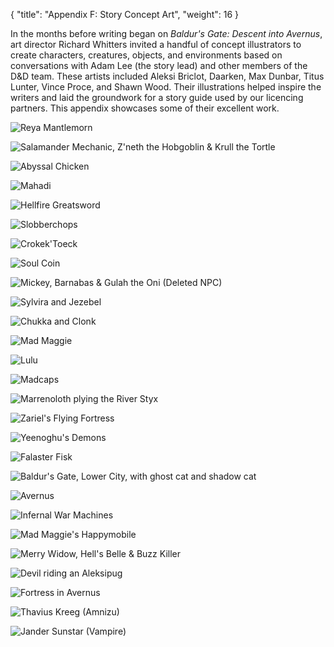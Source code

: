 {
  "title": "Appendix F: Story Concept Art",
  "weight": 16
}

In the months before writing began on _Baldur's Gate: Descent into Avernus_, art director Richard Whitters invited a handful of concept illustrators to create characters, creatures, objects, and environments based on conversations with Adam Lee (the story lead) and other members of the D&D team. These artists included Aleksi Briclot, Daarken, Max Dunbar, Titus Lunter, Vince Proce, and Shawn Wood. Their illustrations helped inspire the writers and laid the groundwork for a story guide used by our licencing partners. This appendix showcases some of their excellent work.

<wc-gallery>

![Reya Mantlemorn](adventure/BGDIA/155-mzc8l-f-01-reya.png)

![Salamander Mechanic, Z'neth the Hobgoblin & Krull the Tortle](adventure/BGDIA/156-nqkvt-f-01-heads.png)

![Abyssal Chicken](adventure/BGDIA/157-fdk6x-f-01-chicken.png)

![Mahadi](adventure/BGDIA/158-jdktd-f-01-mahadi.jpg)

![Hellfire Greatsword](adventure/BGDIA/159-bh4m9-f-01-hellfire.png)

![Slobberchops](adventure/BGDIA/160-eofdk-f-01-slobberchops.png)

![Crokek'Toeck](adventure/BGDIA/161-uqqdp-f-02-crokek.png)

![Soul Coin](adventure/BGDIA/162-4hii1-f-02-soulcoin.png)

![Mickey, Barnabas & Gulah the Oni (Deleted NPC)](adventure/BGDIA/163-1elo6-f-02-mickey.png)

![Sylvira and Jezebel](adventure/BGDIA/164-mvaed-f-02-sylvira.jpg)

![Chukka and Clonk](adventure/BGDIA/165-nruhn-f-02-chukka.png)

![Mad Maggie](adventure/BGDIA/166-cmij7-f-02-maggie.png)

![Lulu](adventure/BGDIA/167-0iruv-f-02-lulu.png)

![Madcaps](adventure/BGDIA/168-t8ppi-f-02-madcaps.png)

![Marrenoloth plying the River Styx](adventure/BGDIA/169-60gsv-f-04-marrenoloth.jpg)

![Zariel's Flying Fortress](adventure/BGDIA/170-omn4i-f-04-fortress.jpg)

![Yeenoghu's Demons](adventure/BGDIA/171-fdsgw-f-04-yeenoghu.jpg)

![Falaster Fisk](adventure/BGDIA/172-t5qi9-f-04-falaster.png)

![Baldur's Gate, Lower City, with ghost cat and shadow cat](adventure/BGDIA/173-c7ifa-f-04-bg.jpg)

![Avernus](adventure/BGDIA/174-ymqp5-f-05-avernus.jpg)

![Infernal War Machines](adventure/BGDIA/175-eyylt-f-05-warmachines.png)

![Mad Maggie's Happymobile](adventure/BGDIA/176-kcjq4-f-05-happymobile.png)

![Merry Widow, Hell's Belle & Buzz Killer](adventure/BGDIA/177-aojlt-f-05-warmachines-2.png)

![Devil riding an Aleksipug](adventure/BGDIA/178-mx6zf-f-05-aleksipug.jpg)

![Fortress in Avernus](adventure/BGDIA/179-az93n-f-06-fortress.jpg)

![Thavius Kreeg (Amnizu)](adventure/BGDIA/180-e8oli-f-06-thavius.png)

![Jander Sunstar (Vampire)](adventure/BGDIA/181-jyznh-f-06-jander.jpg)

</wc-gallery>